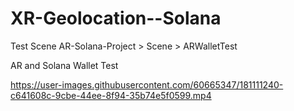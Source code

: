 # XR-Geolocation--Solana

Test Scene
AR-Solana-Project > Scene > ARWalletTest



AR and Solana Wallet Test


https://user-images.githubusercontent.com/60665347/181111240-c641608c-9cbe-44ee-8f94-35b74e5f0599.mp4

